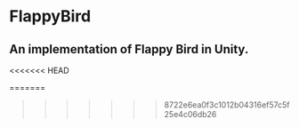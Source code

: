 # FlappyBird

## An implementation of Flappy Bird in Unity.
<<<<<<< HEAD



=======
>>>>>>> 8722e6ea0f3c1012b04316ef57c5f25e4c06db26
